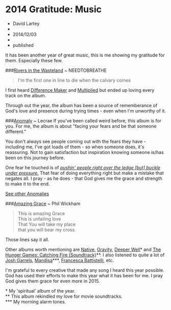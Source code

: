 # 2014 Gratitude: Music
- David Lartey
- 
- 2014/12/03
- 
- published


It has been another year of great music, this is me showing my gratitude for them. Especially these few.

###<a href="https://en.wikipedia.org/wiki/Rivers_in_the_Wasteland" target="_blank">Rivers in the Wasteland</a> ~ NEEDTOBREATHE
> I'm the first one in line to die when the calvary comes  

I first heard <a href="https://www.youtube.com/watch?v=MzuEFN-blcw" target="_blank">Difference Maker</a> and <a href="https://www.youtube.com/watch?v=tMms-rlV2hk" target="_blank">Multiplied</a> but ended up loving every track on the album.

Through out the year, the album has been a source of rememberance of God's love and presence during trying times - even when I'm unworthy of it.


###<a href="https://en.wikipedia.org/wiki/Anomaly_(Lecrae_album)" target="_blank">Anomaly</a> ~ Lecrae
If you've been called weird before, this album is for you. For me, the album is about "facing your fears and be that someone different."

You don't always see people coming out with the fears they have - including me, I've got loads of them - so when someone does, it's reassuring. Not to gain satisfaction but inspiration knowing someone is/has been on this journey before.

One fear he touched is of _<a href="https://www.biblegateway.com/passage/?search=1+Corinthians+9:27" target="_blank">pushin' people right over the ledge [but] buckle under pressure.</a>_ That fear of doing everything right but make a mistake that negates all. I pray - as he does - that God gives me the grace and strength to make it to the end.  

<a href="https://twitter.com/hashtag/Anomaly?src=hash" target="_blank">See other Anomalies</a>


###<a href="https:www.youtube.com/watch?v=dZ49_ZFFY88" target="_blank">Amazing Grace</a> ~ Phil Wickham
> This is amazing Grace  
> This is unfailing love  
> That You will take my place  
> that you will bear my cross.  

Those lines say it all.

Other albums worth mentioning are <a href="https://en.wikipedia.org/wiki/Native_(album)" target="_blank">Native</a>, <a href="https://en.wikipedia.org/wiki/Gravity_(Lecrae_album)" target="_blank">Gravity</a>, <a href="http://noisetrade.com/deeperwell/deeper-well" target="_blank">Deeper Well</a>\* and <a href="https://en.wikipedia.org/wiki/The_Hunger_Games:_Catching_Fire_%E2%80%93_Original_Motion_Picture_Soundtrack" target="_blank">The Hunger Games: Catching Fire (Soundtrack)</a>\*\*. I also listened to quite a lot of <a href="http://joshgarrels.com/" target="_blank">Josh Garrels</a>, <a href="http://www.mandisaofficial.com" target="_blank">Mandisa</a>\*\*\*, <a href="http://www.francescamusic.com" target="_blank">Francesca Battistelli</a>, etc.

I'm grateful to every creative that made any song I heard this year possible. God has used their efforts to make this year what it has been for me. I pray God gives them grace for even more in 2015.

\* My 'spiritual' album of the year.  
\*\* This album rekindled my love for movie soundtracks.  
\*\*\* My morning alarm tones.
